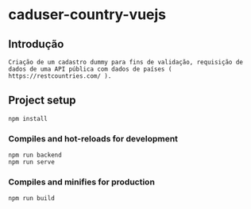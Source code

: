 # caduser-country-vuejs

## Introdução 
```
Criação de um cadastro dummy para fins de validação, requisição de dados de uma API pública com dados de países ( https://restcountries.com/ ).
```

## Project setup
```
npm install
```

### Compiles and hot-reloads for development
```
npm run backend
npm run serve
```

### Compiles and minifies for production
```
npm run build
```


